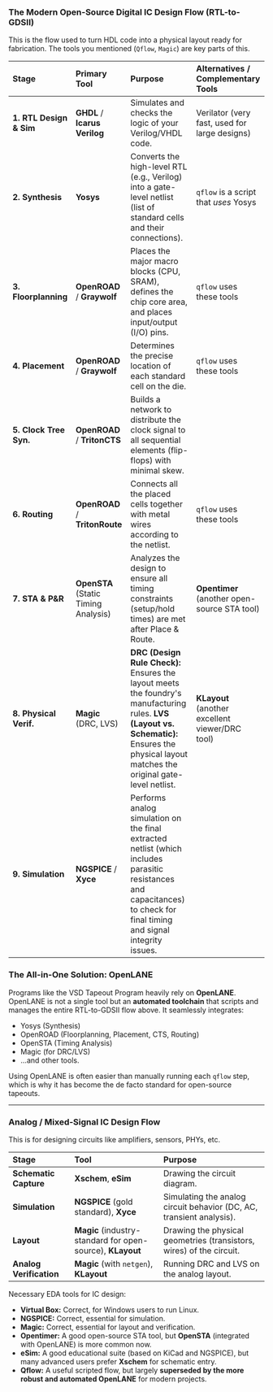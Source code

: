 
### The Modern Open-Source Digital IC Design Flow (RTL-to-GDSII)

This is the flow used to turn HDL code into a physical layout ready for fabrication. The tools you mentioned (`Qflow`, `Magic`) are key parts of this.

| Stage | Primary Tool | Purpose | Alternatives / Complementary Tools |
| :--- | :--- | :--- | :--- |
| **1. RTL Design & Sim** | **GHDL** / **Icarus Verilog** | Simulates and checks the logic of your Verilog/VHDL code. | Verilator (very fast, used for large designs) |
| **2. Synthesis** | **Yosys** | Converts the high-level RTL (e.g., Verilog) into a gate-level netlist (list of standard cells and their connections). | `qflow` is a script that *uses* Yosys |
| **3. Floorplanning** | **OpenROAD** / **Graywolf** | Places the major macro blocks (CPU, SRAM), defines the chip core area, and places input/output (I/O) pins. | `qflow` uses these tools |
| **4. Placement** | **OpenROAD** / **Graywolf** | Determines the precise location of each standard cell on the die. | `qflow` uses these tools |
| **5. Clock Tree Syn.** | **OpenROAD** / **TritonCTS** | Builds a network to distribute the clock signal to all sequential elements (flip-flops) with minimal skew. | |
| **6. Routing** | **OpenROAD** / **TritonRoute** | Connects all the placed cells together with metal wires according to the netlist. | `qflow` uses these tools |
| **7. STA & P&R** | **OpenSTA** (Static Timing Analysis) | Analyzes the design to ensure all timing constraints (setup/hold times) are met after Place & Route. | **Opentimer** (another open-source STA tool) |
| **8. Physical Verif.** | **Magic** (DRC, LVS) | **DRC (Design Rule Check):** Ensures the layout meets the foundry's manufacturing rules. **LVS (Layout vs. Schematic):** Ensures the physical layout matches the original gate-level netlist. | **KLayout** (another excellent viewer/DRC tool) |
| **9. Simulation** | **NGSPICE** / **Xyce** | Performs analog simulation on the final extracted netlist (which includes parasitic resistances and capacitances) to check for final timing and signal integrity issues. | |

### The All-in-One Solution: OpenLANE

Programs like the VSD Tapeout Program heavily rely on **OpenLANE**. OpenLANE is not a single tool but an **automated toolchain** that scripts and manages the entire RTL-to-GDSII flow above. It seamlessly integrates:
*   Yosys (Synthesis)
*   OpenROAD (Floorplanning, Placement, CTS, Routing)
*   OpenSTA (Timing Analysis)
*   Magic (for DRC/LVS)
*   ...and other tools.

Using OpenLANE is often easier than manually running each `qflow` step, which is why it has become the de facto standard for open-source tapeouts.

---

### Analog / Mixed-Signal IC Design Flow

This is for designing circuits like amplifiers, sensors, PHYs, etc.

| Stage | Tool | Purpose |
| :--- | :--- | :--- |
| **Schematic Capture** | **Xschem**, **eSim** | Drawing the circuit diagram. |
| **Simulation** | **NGSPICE** (gold standard), **Xyce** | Simulating the analog circuit behavior (DC, AC, transient analysis). |
| **Layout** | **Magic** (industry-standard for open-source), **KLayout** | Drawing the physical geometries (transistors, wires) of the circuit. |
| **Analog Verification**| **Magic** (with `netgen`), **KLayout** | Running DRC and LVS on the analog layout. |



Necessary EDA tools for IC design:
*   **Virtual Box:** Correct, for Windows users to run Linux.
*   **NGSPICE:** Correct, essential for simulation.
*   **Magic:** Correct, essential for layout and verification.
*   **Opentimer:** A good open-source STA tool, but **OpenSTA** (integrated with OpenLANE) is more common now.
*   **eSim:** A good educational suite (based on KiCad and NGSPICE), but many advanced users prefer **Xschem** for schematic entry.
*   **Qflow:** A useful scripted flow, but largely **superseded by the more robust and automated OpenLANE** for modern projects.


